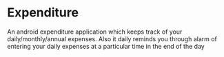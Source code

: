 # Expenditure
An android expenditure application which keeps track of your daily/monthly/annual expenses. Also it daily reminds you  through alarm of entering your daily expenses at a particular time in the end of the day 
